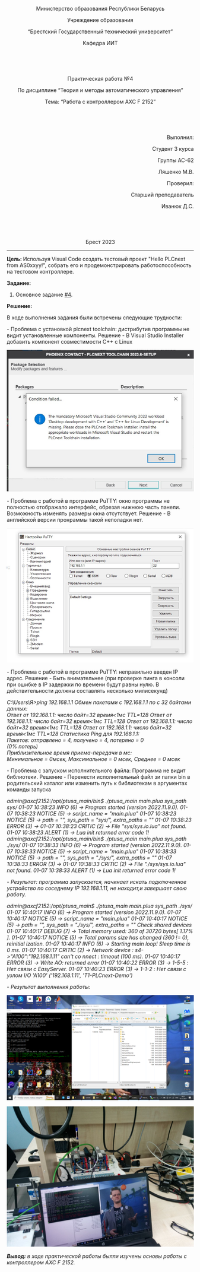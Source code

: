 <p align="center"> Министерство образования Республики Беларусь</p>
<p align="center">Учреждение образования</p>
<p align="center">“Брестский Государственный технический университет”</p>
<p align="center">Кафедра ИИТ</p>
<br><br><br>
<p align="center">Практическая работа №4</p>
<p align="center">По дисциплине “Теория и методы автоматического управления”</p>
<p align="center">Тема: “Работа с контроллером AXC F 2152”</p>
<br><br><br>
<p align="right">Выполнил:</p>
<p align="right">Студент 3 курса</p>
<p align="right">Группы АС-62</p>
<p align="right">Ляшенко М.В.</p>
<p align="right">Проверил:</p>
<p align="right">Старший преподаватель</p>
<p align="right">Иванюк Д.С.</p>
<br><br><br>
<p align="center">Брест 2023</p>

---
<p> <strong> Цель: </strong>Используя Visual Code создать тестовый проект "Hello PLCnext from AS0xxyy!", собрать его и продемонстрировать работоспособность на тестовом контроллере.</p>
<p> <strong> Задание: </strong> </p>

1. Основное задание [#4](../../../../tasks/task_04/readme.md).

<p> <strong> Решение: </strong> </p>
<p> В ходе выполнения задания были встречены следующие трудности: </p>
<p>  - Проблема с установкой plcnext toolchain: дистрибутив программы не видит установленные компоненты. Решение - В Visual Studio Installer добавить компонент совместимости C++ с Linux</p>
<p> <img src="pic1.jpg"/></p>

<p>  - Проблема с работой в программе PuTTY: окно программы не полностью отображало интерфейс, обрезая нижнюю часть панели. Возможность изменять размеры окна отсутствует. Решение - В английской версии пронраммы такой неполадки нет. </p>

<p> <img src="pic2.jpg"/></p>

<p>  - Проблема с работой в программе PuTTY: неправильно введен IP адрес. Решение - Быть внимательнее (при проверке пинга в консоли при ошибке в IP задержки по времени будут равны нулю. В действительности должны составлять несколько милисекунд) </p>

<p> <i>C:\Users\Я>ping 192.168.1.1
Обмен пакетами с 192.168.1.1 по с 32 байтами данных:<br>
Ответ от 192.168.1.1: число байт=32 время<1мс TTL=128
Ответ от 192.168.1.1: число байт=32 время<1мс TTL=128
Ответ от 192.168.1.1: число байт=32 время<1мс TTL=128
Ответ от 192.168.1.1: число байт=32 время<1мс TTL=128
Статистика Ping для 192.168.1.1:<br>
Пакетов: отправлено = 4, получено = 4, потеряно = 0<br>
    (0% потерь)<br>
Приблизительное время приема-передачи в мс:<br>
    Минимальное = 0мсек, Максимальное = 0 мсек, Среднее = 0 мсек</i></p>
    
<p>  - Проблема с запуском исполнительного файла: Программа не видит библиотеки. Решение - Перенести исполнительный файл зи папки bin в родительский каталог или изменить путь к библиотекам в аргументах команды запуска</p>
    
<p><i>admin@axcf2152:/opt/ptusa_main/bin$ ./ptusa_main  main.plua  sys_path sys/
01-07 10:38:23 INFO   (6) -> Program started (version 2022.11.9.0).
01-07 10:38:23 NOTICE (5) -> script_name = "main.plua"
01-07 10:38:23 NOTICE (5) -> path = "", sys_path = "sys/", extra_paths = ""
01-07 10:38:23 ERROR  (3) ->
01-07 10:38:23 CRITIC (2) -> File "sys/sys.io.lua" not found.
01-07 10:38:23 ALERT  (1) -> Lua init returned error code 1!
admin@axcf2152:/opt/ptusa_main/bin$ ./ptusa_main  main.plua  sys_path ./sys/
01-07 10:38:33 INFO   (6) -> Program started (version 2022.11.9.0).
01-07 10:38:33 NOTICE (5) -> script_name = "main.plua"
01-07 10:38:33 NOTICE (5) -> path = "", sys_path = "./sys/", extra_paths = ""
01-07 10:38:33 ERROR  (3) ->
01-07 10:38:33 CRITIC (2) -> File "./sys/sys.io.lua" not found.
01-07 10:38:33 ALERT  (1) -> Lua init returned error code 1!</p>
    
<p>  - Результат: программа запускается, начинает искать подключенное устройство по соседнему IP 192.168.1.11, не находит,и завершает свою работу.</p>
    
<p><i>admin@axcf2152:/opt/ptusa_main$ ./ptusa_main  main.plua  sys_path ./sys/
01-07 10:40:17 INFO   (6) -> Program started (version 2022.11.9.0).
01-07 10:40:17 NOTICE (5) -> script_name = "main.plua"
01-07 10:40:17 NOTICE (5) -> path = "", sys_path = "./sys/", extra_paths = ""
Check shared devices
01-07 10:40:17 DEBUG  (7) -> Total memory used: 360 of 30720 bytes[ 1.17% ].
01-07 10:40:17 NOTICE (5) -> Total params size has changed (360 != 0), reinitial          ization.
01-07 10:40:17 INFO   (6) -> Starting main loop! Sleep time is 0 ms.
01-07 10:40:17 CRITIC (2) -> Network device : s4->"A100":"192.168.1.11" can't co          nnect : timeout (100 ms).
01-07 10:40:17 ERROR  (3) -> Write AO: returned error
01-07 10:40:22 ERROR  (3) -> 1-5-5 : Нет связи с EasyServer.
01-07 10:40:23 ERROR  (3) -> 1-1-2 : Нет связи с узлом I/O 'A100' ('192.168.1.11', 'T1-PLCnext-Demo')</p>
<p>  - Результат выполнения работы: </p>
<p> <img src="pic3.png"/></p>
<p> <img src="pic4.jpg"/></p>
<p> <strong> Вывод:</strong> в ходе практической работы былли изучены основы работы с контроллером  AXC F 2152.</p>